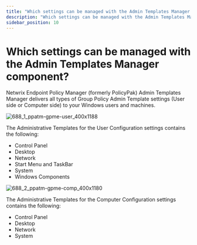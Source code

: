 ```yaml
---
title: "Which settings can be managed with the Admin Templates Manager component?"
description: "Which settings can be managed with the Admin Templates Manager component?"
sidebar_position: 10
---
```


# Which settings can be managed with the Admin Templates Manager component?

Netwrix Endpoint Policy Manager (formerly PolicyPak) Admin Templates Manager delivers all types of
Group Policy Admin Template settings (User side or Computer side) to your Windows users and
machines.

![688_1_ppatm-gpme-user_400x1188](/images/endpointpolicymanager/adminstrativetemplates/688_1_ppatm-gpme-user_400x1188.webp)

The Administrative Templates for the User Configuration settings contains the following:

- Control Panel
- Desktop
- Network
- Start Menu and TaskBar
- System
- Windows Components

![688_2_ppatm-gpme-comp_400x1180](/images/endpointpolicymanager/adminstrativetemplates/688_2_ppatm-gpme-comp_400x1180.webp)

The Administrative Templates for the Computer Configuration settings contains the following:

- Control Panel
- Desktop
- Network
- System

